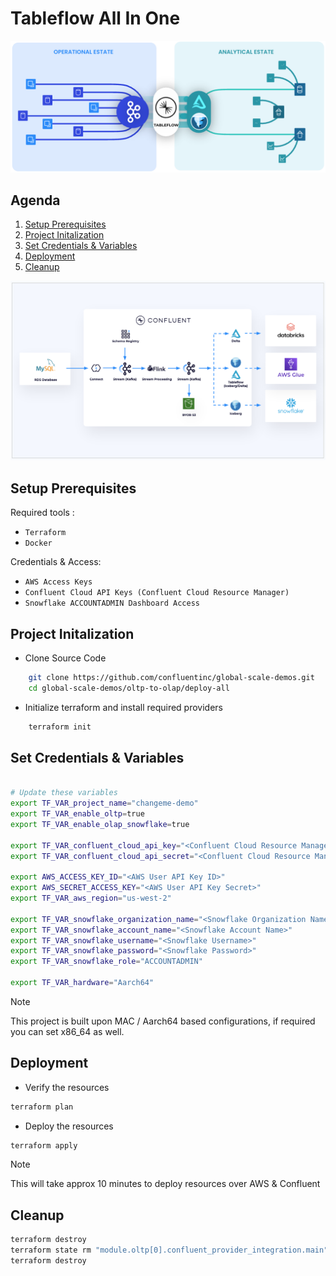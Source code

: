 # Tableflow All In One

![Tableflow](images/tableflow.png) 

## **Agenda**
1. [Setup Prerequisites](#step-1)
2. [Project Initalization](#step-2)
3. [Set Credentials & Variables](#step-3)
4. [Deployment](#step-4)
5. [Cleanup](#step-5)

![Architecture](images/architecture.png) 

## <a name="step-1"></a>Setup Prerequisites
Required tools :
  - `Terraform`
  - `Docker`

Credentials & Access:
  - `AWS Access Keys`
  - `Confluent Cloud API Keys (Confluent Cloud Resource Manager)`
  - `Snowflake ACCOUNTADMIN Dashboard Access`

## <a name="step-2"></a>Project Initalization
  - Clone Source Code  
```bash
    git clone https://github.com/confluentinc/global-scale-demos.git
    cd global-scale-demos/oltp-to-olap/deploy-all
```
  - Initialize terraform and install required providers
```bash
    terraform init
```

## <a name="step-3"></a>Set Credentials & Variables
```bash

# Update these variables
export TF_VAR_project_name="changeme-demo"
export TF_VAR_enable_oltp=true
export TF_VAR_enable_olap_snowflake=true

export TF_VAR_confluent_cloud_api_key="<Confluent Cloud Resource Management API Key Name>"
export TF_VAR_confluent_cloud_api_secret="<Confluent Cloud Resource Management API Key Secret>"

export AWS_ACCESS_KEY_ID="<AWS User API Key ID>"
export AWS_SECRET_ACCESS_KEY="<AWS User API Key Secret>"
export TF_VAR_aws_region="us-west-2"

export TF_VAR_snowflake_organization_name="<Snowflake Organization Name>"
export TF_VAR_snowflake_account_name="<Snowflake Account Name>"
export TF_VAR_snowflake_username="<Snowflake Username>"
export TF_VAR_snowflake_password="<Snowflake Password>"
export TF_VAR_snowflake_role="ACCOUNTADMIN"

export TF_VAR_hardware="Aarch64"
```
> [!NOTE]
> This project is built upon MAC / Aarch64 based configurations, if required you can set x86_64 as well.

## <a name="step-4"></a>Deployment
- Verify the resources
```bash
terraform plan
```
- Deploy the resources
```bash
terraform apply
```
> [!NOTE]
> This will take approx 10 minutes to deploy resources over AWS & Confluent


## <a name="step-5"></a>Cleanup

```bash
terraform destroy 
terraform state rm "module.oltp[0].confluent_provider_integration.main"
terraform destroy
```
